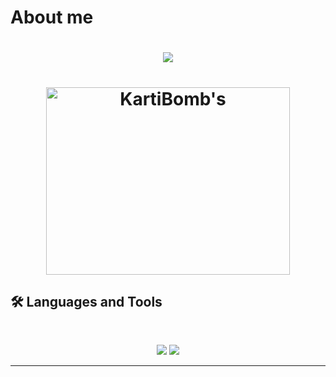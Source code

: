 # About me

<h1 align=center>
    <img src="https://readme-typing-svg.herokuapp.com/?font=Inter&size=48&center=true&vCenter=true&width=500&height=70&color=4493F8&duration=4000&lines=Hi+There!+👋;+I'm+Karti+Bomb!;" />
<h1>

<div align=center>
    <a>
  <img width=390 height=300 src="https://github-readme-streak-stats.herokuapp.com/?user=Elfrunner28&theme=transparent&count_private=true&border_radius=10&locale=en" alt="KartiBomb's" />
    </a>
</div>

## 🛠️ Languages and Tools
<br>

<p align="center">
  <img src="https://skillicons.dev/icons?i=java,python,ts,nodejs,react,nextjs,mongodb,postgres,prisma" />
  <img src="https://skillicons.dev/icons?i=html,css,cpp,tailwind,swift,git,postman" />
</p>

<hr>

